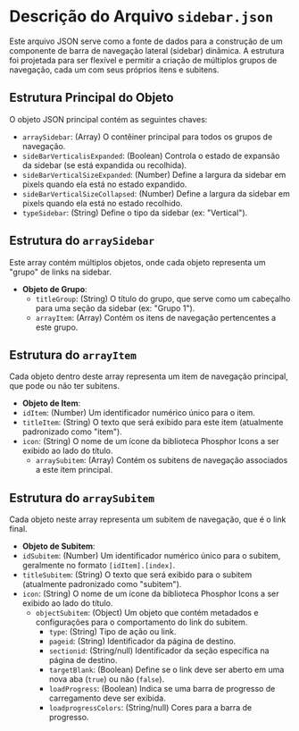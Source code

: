 # Descrição do Arquivo `sidebar.json`

Este arquivo JSON serve como a fonte de dados para a construção de um componente de barra de navegação lateral (sidebar) dinâmica. A estrutura foi projetada para ser flexível e permitir a criação de múltiplos grupos de navegação, cada um com seus próprios itens e subitens.

## Estrutura Principal do Objeto

O objeto JSON principal contém as seguintes chaves:

-   `arraySidebar`: (Array) O contêiner principal para todos os grupos de navegação.
-   `sideBarVerticalisExpanded`: (Boolean) Controla o estado de expansão da sidebar (se está expandida ou recolhida).
-   `sideBarVerticalSizeExpanded`: (Number) Define a largura da sidebar em pixels quando ela está no estado expandido.
-   `sideBarVerticalSizeCollapsed`: (Number) Define a largura da sidebar em pixels quando ela está no estado recolhido.
-   `typeSidebar`: (String) Define o tipo da sidebar (ex: "Vertical").

## Estrutura do `arraySidebar`

Este array contém múltiplos objetos, onde cada objeto representa um "grupo" de links na sidebar.

-   **Objeto de Grupo**:
    -   `titleGroup`: (String) O título do grupo, que serve como um cabeçalho para uma seção da sidebar (ex: "Grupo 1").
    -   `arrayItem`: (Array) Contém os itens de navegação pertencentes a este grupo.

## Estrutura do `arrayItem`

Cada objeto dentro deste array representa um item de navegação principal, que pode ou não ter subitens.

-   **Objeto de Item**:
-   `idItem`: (Number) Um identificador numérico único para o item.
-   `titleItem`: (String) O texto que será exibido para este item (atualmente padronizado como "item").
-   `icon`: (String) O nome de um ícone da biblioteca Phosphor Icons a ser exibido ao lado do título.
    -   `arraySubitem`: (Array) Contém os subitens de navegação associados a este item principal.

## Estrutura do `arraySubitem`

Cada objeto neste array representa um subitem de navegação, que é o link final.

-   **Objeto de Subitem**:
-   `idSubitem`: (Number) Um identificador numérico único para o subitem, geralmente no formato `[idItem].[index]`.
-   `titleSubitem`: (String) O texto que será exibido para o subitem (atualmente padronizado como "subitem").
-   `icon`: (String) O nome de um ícone da biblioteca Phosphor Icons a ser exibido ao lado do título.
    -   `objectSubitem`: (Object) Um objeto que contém metadados e configurações para o comportamento do link do subitem.
        -   `type`: (String) Tipo de ação ou link.
        -   `pageid`: (String) Identificador da página de destino.
        -   `sectionid`: (String/null) Identificador da seção específica na página de destino.
        -   `targetBlank`: (Boolean) Define se o link deve ser aberto em uma nova aba (`true`) ou não (`false`).
        -   `loadProgress`: (Boolean) Indica se uma barra de progresso de carregamento deve ser exibida.
        -   `loadprogressColors`: (String/null) Cores para a barra de progresso.
